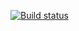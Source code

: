 [![Build status](https://ci.appveyor.com/api/projects/status/a56nisjc8t3d18pm?svg=true)](https://ci.appveyor.com/project/dmitry089/api-postmanecho)
